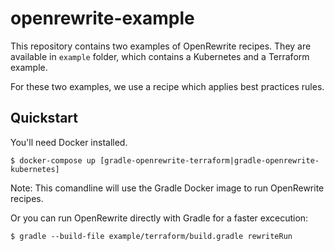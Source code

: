 # openrewrite-example

This repository contains two examples of OpenRewrite recipes. They are available in  `example` folder, which contains a Kubernetes and a Terraform example.

For these two examples, we use a recipe which applies best practices rules.

## Quickstart

You'll need Docker installed.

```
$ docker-compose up [gradle-openrewrite-terraform|gradle-openrewrite-kubernetes]
```
Note: This comandline will use the Gradle Docker image to run OpenRewrite recipes.

Or you can run OpenRewrite directly with Gradle for a faster excecution:
```
$ gradle --build-file example/terraform/build.gradle rewriteRun
```
